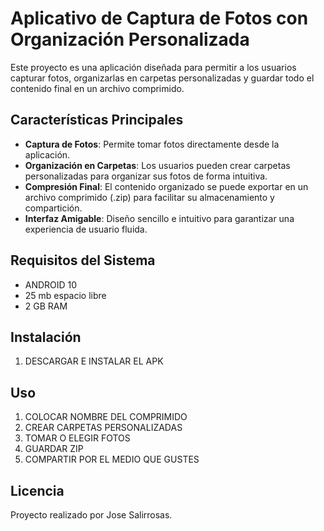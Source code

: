 # Aplicativo de Captura de Fotos con Organización Personalizada

Este proyecto es una aplicación diseñada para permitir a los usuarios capturar fotos, organizarlas en carpetas personalizadas y guardar todo el contenido final en un archivo comprimido.

## Características Principales
- **Captura de Fotos**: Permite tomar fotos directamente desde la aplicación.
- **Organización en Carpetas**: Los usuarios pueden crear carpetas personalizadas para organizar sus fotos de forma intuitiva.
- **Compresión Final**: El contenido organizado se puede exportar en un archivo comprimido (.zip) para facilitar su almacenamiento y compartición.
- **Interfaz Amigable**: Diseño sencillo e intuitivo para garantizar una experiencia de usuario fluida.

## Requisitos del Sistema
- ANDROID 10
- 25 mb espacio libre
- 2 GB RAM

## Instalación
1. DESCARGAR E INSTALAR EL APK

## Uso
1. COLOCAR NOMBRE DEL COMPRIMIDO
2. CREAR CARPETAS PERSONALIZADAS
3. TOMAR O ELEGIR FOTOS
4. GUARDAR ZIP
5. COMPARTIR POR EL MEDIO QUE GUSTES


## Licencia
Proyecto realizado por Jose Salirrosas.
